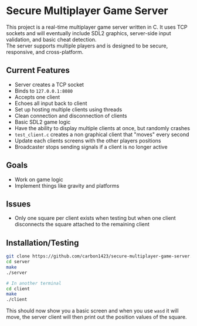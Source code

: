 # Secure Multiplayer Game Server

This project is a real-time multiplayer game server written in C. It uses TCP sockets and will eventually include SDL2 graphics, server-side input validation, and basic cheat detection.  
The server supports multiple players and is designed to be secure, responsive, and cross-platform.

## Current Features
- Server creates a TCP socket
- Binds to `127.0.0.1:8080`
- Accepts one client
- Echoes all input back to client
- Set up hosting multiple clients using threads
- Clean connection and disconnection of clients
- Basic SDL2 game logic
- Have the ability to display multiple clients at once, but randomly crashes
- `test_client.c` creates a non graphical client that "moves" every second
- Update each clients screens with the other players positions
- Broadcaster stops sending signals if a client is no longer active

## Goals
- Work on game logic
- Implement things like gravity and platforms

## Issues
- Only one square per client exists when testing but when one client disconnects the square attached to the remaining client



## Installation/Testing
```bash
git clone https://github.com/carbon1423/secure-multiplayer-game-server.git
cd server
make
./server
```
```bash
# In another terminal
cd client
make
./client
```
This should now show you a basic screen and when you use `wasd` it will move, the server client will then print out the position values of the square.



